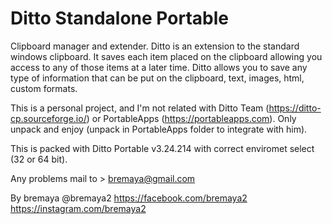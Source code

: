 # Ditto Standalone Portable

Clipboard manager and extender. Ditto is an extension to the standard windows clipboard. It saves each item placed on the clipboard allowing you access to any of those items at a later time. Ditto allows you to save any type of information that can be put on the clipboard, text, images, html, custom formats.


This is a personal project, and I'm not related with Ditto Team (https://ditto-cp.sourceforge.io/) or PortableApps (https://portableapps.com).
Only unpack and enjoy (unpack in PortableApps folder to integrate with him).

This is packed with Ditto Portable v3.24.214 with correct enviromet select (32 or 64 bit).

Any problems mail to > bremaya@gmail.com

By bremaya
@bremaya2
https://facebook.com/bremaya2
https://instagram.com/bremaya2
